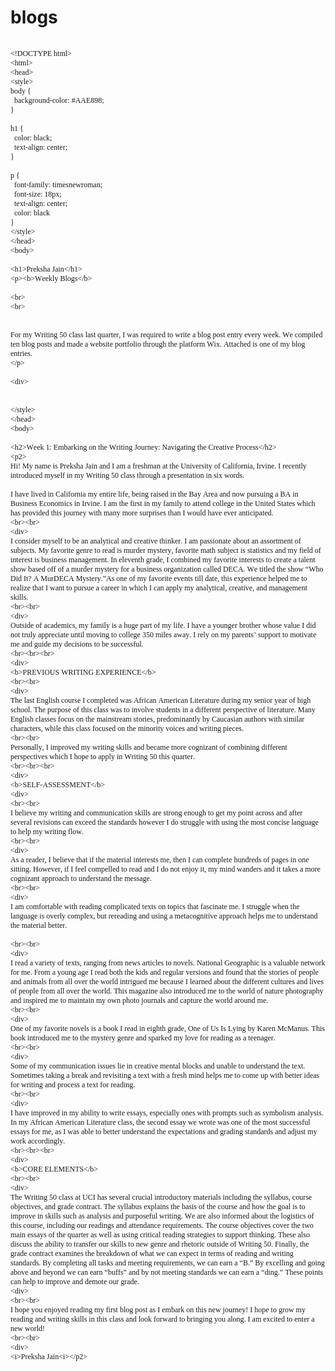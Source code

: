 # blogs
<!DOCTYPE html PUBLIC "-//W3C//DTD HTML 4.01//EN" "http://www.w3.org/TR/html4/strict.dtd">
<html>
<head>
  <meta http-equiv="Content-Type" content="text/html; charset=utf-8">
  <meta http-equiv="Content-Style-Type" content="text/css">
  <title></title>
  <meta name="Generator" content="Cocoa HTML Writer">
  <meta name="CocoaVersion" content="2487.4">
  <style type="text/css">
    p.p1 {margin: 0.0px 0.0px 0.0px 0.0px; font: 12.0px Times; -webkit-text-stroke: #000000; min-height: 14.0px}
    p.p2 {margin: 0.0px 0.0px 0.0px 0.0px; font: 12.0px Times; -webkit-text-stroke: #000000}
    span.s1 {font-kerning: none}
  </style>
</head>
<body>
<p class="p1"><span class="s1"></span><br></p>
<p class="p2"><span class="s1">&lt;!DOCTYPE html&gt;</span></p>
<p class="p2"><span class="s1">&lt;html&gt;</span></p>
<p class="p2"><span class="s1">&lt;head&gt;</span></p>
<p class="p2"><span class="s1">&lt;style&gt;</span></p>
<p class="p2"><span class="s1">body {</span></p>
<p class="p2"><span class="s1"><span class="Apple-converted-space">  </span>background-color: #AAE898;</span></p>
<p class="p2"><span class="s1">}</span></p>
<p class="p1"><span class="s1"></span><br></p>
<p class="p2"><span class="s1">h1 {</span></p>
<p class="p2"><span class="s1"><span class="Apple-converted-space">  </span>color: black;</span></p>
<p class="p2"><span class="s1"><span class="Apple-converted-space">  </span>text-align: center;</span></p>
<p class="p2"><span class="s1">}</span></p>
<p class="p1"><span class="s1"></span><br></p>
<p class="p2"><span class="s1">p {</span></p>
<p class="p2"><span class="s1"><span class="Apple-converted-space">  </span>font-family: timesnewroman;</span></p>
<p class="p2"><span class="s1"><span class="Apple-converted-space">  </span>font-size: 18px;</span></p>
<p class="p2"><span class="s1"><span class="Apple-converted-space">  </span>text-align: center;</span></p>
<p class="p2"><span class="s1"><span class="Apple-converted-space">  </span>color: black</span></p>
<p class="p2"><span class="s1">}</span></p>
<p class="p2"><span class="s1">&lt;/style&gt;</span></p>
<p class="p2"><span class="s1">&lt;/head&gt;</span></p>
<p class="p2"><span class="s1">&lt;body&gt;</span></p>
<p class="p1"><span class="s1"></span><br></p>
<p class="p2"><span class="s1">&lt;h1&gt;Preksha Jain&lt;/h1&gt;</span></p>
<p class="p2"><span class="s1">&lt;p&gt;&lt;b&gt;Weekly Blogs&lt;/b&gt;</span></p>
<p class="p1"><span class="s1"></span><br></p>
<p class="p2"><span class="s1">&lt;br&gt;</span></p>
<p class="p2"><span class="s1">&lt;br&gt;</span></p>
<p class="p1"><span class="s1"></span><br></p>
<p class="p1"><span class="s1"></span><br></p>
<p class="p2"><span class="s1">For my Writing 50 class last quarter, I was required to write a blog post entry every week. We compiled ten blog posts and made a website portfolio through the platform Wix. Attached is one of my blog entries.</span></p>
<p class="p2"><span class="s1">&lt;/p&gt;</span></p>
<p class="p1"><span class="s1"></span><br></p>
<p class="p2"><span class="s1">&lt;div&gt;</span></p>
<p class="p1"><span class="s1"></span><br></p>
<p class="p1"><span class="s1"></span><br></p>
<p class="p2"><span class="s1">&lt;/style&gt;</span></p>
<p class="p2"><span class="s1">&lt;/head&gt;</span></p>
<p class="p2"><span class="s1">&lt;body&gt;</span></p>
<p class="p1"><span class="s1"></span><br></p>
<p class="p2"><span class="s1">&lt;h2&gt;Week 1: Embarking on the Writing Journey: Navigating the Creative Process&lt;/h2&gt;</span></p>
<p class="p2"><span class="s1">&lt;p2&gt;</span></p>
<p class="p2"><span class="s1">Hi! My name is Preksha Jain and I am a freshman at the University of California, Irvine. I recently introduced myself in my Writing 50 class through a presentation in six words.</span></p>
<p class="p1"><span class="s1"></span><br></p>
<p class="p2"><span class="s1">I have lived in California my entire life, being raised in the Bay Area and now pursuing a BA in Business Economics in Irvine. I am the first in my family to attend college in the United States which has provided this journey with many more surprises than I would have ever anticipated.</span></p>
<p class="p2"><span class="s1">&lt;br&gt;&lt;br&gt;</span></p>
<p class="p2"><span class="s1">&lt;div&gt;</span></p>
<p class="p2"><span class="s1">I consider myself to be an analytical and creative thinker. I am passionate about an assortment of subjects. My favorite genre to read is murder mystery, favorite math subject is statistics and my field of interest is business management. In eleventh grade, I combined my favorite interests to create a talent show based off of a murder mystery for a business organization called DECA. We titled the show “Who Did It? A MurDECA Mystery.”As one of my favorite events till date, this experience helped me to realize that I want to pursue a career in which I can apply my analytical, creative, and management skills.</span></p>
<p class="p2"><span class="s1">&lt;br&gt;&lt;br&gt;</span></p>
<p class="p2"><span class="s1">&lt;div&gt;</span></p>
<p class="p2"><span class="s1">Outside of academics, my family is a huge part of my life. I have a younger brother whose value I did not truly appreciate until moving to college 350 miles away. I rely on my parents’ support to motivate me and guide my decisions to be successful.</span></p>
<p class="p2"><span class="s1">&lt;br&gt;&lt;br&gt;&lt;br&gt;</span></p>
<p class="p2"><span class="s1">&lt;div&gt;</span></p>
<p class="p2"><span class="s1">&lt;b&gt;PREVIOUS WRITING EXPERIENCE&lt;/b&gt;</span></p>
<p class="p2"><span class="s1">&lt;br&gt;&lt;br&gt;</span></p>
<p class="p2"><span class="s1">&lt;div&gt;</span></p>
<p class="p2"><span class="s1">The last English course I completed was African American Literature during my senior year of high school. The purpose of this class was to involve students in a different perspective of literature. Many English classes focus on the mainstream stories, predominantly by Caucasian authors with similar characters, while this class focused on the minority voices and writing pieces.</span></p>
<p class="p2"><span class="s1">&lt;br&gt;&lt;br&gt;</span></p>
<p class="p2"><span class="s1">Personally, I improved my writing skills and became more cognizant of combining different perspectives which I hope to apply in Writing 50 this quarter.</span></p>
<p class="p2"><span class="s1">&lt;br&gt;&lt;br&gt;&lt;br&gt;</span></p>
<p class="p2"><span class="s1">&lt;div&gt;</span></p>
<p class="p2"><span class="s1">&lt;b&gt;SELF-ASSESSMENT&lt;/b&gt;</span></p>
<p class="p2"><span class="s1">&lt;div&gt;</span></p>
<p class="p2"><span class="s1">&lt;br&gt;&lt;br&gt;</span></p>
<p class="p2"><span class="s1">I believe my writing and communication skills are strong enough to get my point across and after several revisions can exceed the standards however I do struggle with using the most concise language to help my writing flow.</span></p>
<p class="p2"><span class="s1">&lt;br&gt;&lt;br&gt;</span></p>
<p class="p2"><span class="s1">&lt;div&gt;</span></p>
<p class="p2"><span class="s1">As a reader, I believe that if the material interests me, then I can complete hundreds of pages in one sitting. However, if I feel compelled to read and I do not enjoy it, my mind wanders and it takes a more cognizant approach to understand the message.</span></p>
<p class="p2"><span class="s1">&lt;br&gt;&lt;br&gt;</span></p>
<p class="p2"><span class="s1">&lt;div&gt;</span></p>
<p class="p2"><span class="s1">I am comfortable with reading complicated texts on topics that fascinate me. I struggle when the language is overly complex, but rereading and using a metacognitive approach helps me to understand the material better.</span></p>
<p class="p1"><span class="s1"></span><br></p>
<p class="p2"><span class="s1">&lt;br&gt;&lt;br&gt;</span></p>
<p class="p2"><span class="s1">&lt;div&gt;</span></p>
<p class="p2"><span class="s1">I read a variety of texts, ranging from news articles to novels. National Geographic is a valuable network for me. From a young age I read both the kids and regular versions and found that the stories of people and animals from all over the world intrigued me because I learned about the different cultures and lives of people from all over the world. This magazine also introduced me to the world of nature photography and inspired me to maintain my own photo journals and capture the world around me.</span></p>
<p class="p2"><span class="s1">&lt;br&gt;&lt;br&gt;</span></p>
<p class="p2"><span class="s1">&lt;div&gt;</span></p>
<p class="p2"><span class="s1">One of my favorite novels is a book I read in eighth grade, One of Us Is Lying by Karen McManus. This book introduced me to the mystery genre and sparked my love for reading as a teenager.</span></p>
<p class="p2"><span class="s1">&lt;br&gt;&lt;br&gt;</span></p>
<p class="p2"><span class="s1">&lt;div&gt;</span></p>
<p class="p2"><span class="s1">Some of my communication issues lie in creative mental blocks and unable to understand the text. Sometimes taking a break and revisiting a text with a fresh mind helps me to come up with better ideas for writing and process a text for reading.</span></p>
<p class="p2"><span class="s1">&lt;br&gt;&lt;br&gt;</span></p>
<p class="p2"><span class="s1">&lt;div&gt;</span></p>
<p class="p2"><span class="s1">I have improved in my ability to write essays, especially ones with prompts such as symbolism analysis. In my African American Literature class, the second essay we wrote was one of the most successful essays for me, as I was able to better understand the expectations and grading standards and adjust my work accordingly.</span></p>
<p class="p2"><span class="s1">&lt;br&gt;&lt;br&gt;&lt;br&gt;</span></p>
<p class="p2"><span class="s1">&lt;div&gt;</span></p>
<p class="p2"><span class="s1">&lt;b&gt;CORE ELEMENTS&lt;/b&gt;</span></p>
<p class="p2"><span class="s1">&lt;br&gt;&lt;br&gt;</span></p>
<p class="p2"><span class="s1">&lt;div&gt;</span></p>
<p class="p2"><span class="s1">The Writing 50 class at UCI has several crucial introductory materials including the syllabus, course objectives, and grade contract. The syllabus explains the basis of the course and how the goal is to improve in skills such as analysis and purposeful writing. We are also informed about the logistics of this course, including our readings and attendance requirements. The course objectives cover the two main essays of the quarter as well as using critical reading strategies to support thinking. These also discuss the ability to transfer our skills to new genre and rhetoric outside of Writing 50. Finally, the grade contract examines the breakdown of what we can expect in terms of reading and writing standards. By completing all tasks and meeting requirements, we can earn a “B.” By excelling and going above and beyond we can earn “buffs” and by not meeting standards we can earn a “ding.” These points can help to improve and demote our grade.</span></p>
<p class="p2"><span class="s1">&lt;div&gt;</span></p>
<p class="p2"><span class="s1">&lt;br&gt;&lt;br&gt;</span></p>
<p class="p2"><span class="s1">I hope you enjoyed reading my first blog post as I embark on this new journey! I hope to grow my reading and writing skills in this class and look forward to bringing you along. I am excited to enter a new world!</span></p>
<p class="p2"><span class="s1">&lt;br&gt;&lt;br&gt;</span></p>
<p class="p2"><span class="s1">&lt;div&gt;</span></p>
<p class="p2"><span class="s1">&lt;i&gt;Preksha Jain&lt;i&gt;&lt;/p2&gt;</span></p>
</body>
</html>
